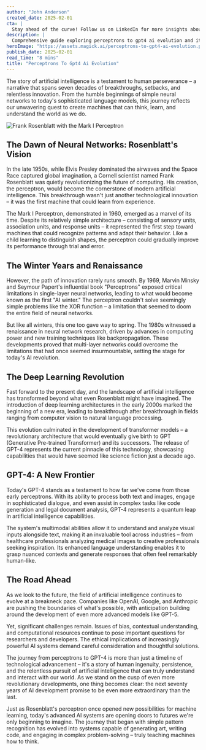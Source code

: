 ```yaml
---
author: "John Anderson"
created_date: 2025-02-01
cta: |
  Stay ahead of the curve! Follow us on LinkedIn for more insights about perceptrons to gpt4 ai evolution and other cutting-edge developments in AI and technology.
description: |
  Comprehensive guide exploring perceptrons to gpt4 ai evolution and its impact on modern technology.
heroImage: "https://assets.magick.ai/perceptrons-to-gpt4-ai-evolution.png"
publish_date: 2025-02-01
read_time: "8 mins"
title: "Perceptrons To Gpt4 Ai Evolution"
---
```


The story of artificial intelligence is a testament to human perseverance – a narrative that spans seven decades of breakthroughs, setbacks, and relentless innovation. From the humble beginnings of simple neural networks to today's sophisticated language models, this journey reflects our unwavering quest to create machines that can think, learn, and understand the world as we do.

![Frank Rosenblatt with the Mark I Perceptron](https://i.magick.ai/PIXE/1738437051920_magick_img.webp)

## The Dawn of Neural Networks: Rosenblatt's Vision

In the late 1950s, while Elvis Presley dominated the airwaves and the Space Race captured global imagination, a Cornell scientist named Frank Rosenblatt was quietly revolutionizing the future of computing. His creation, the perceptron, would become the cornerstone of modern artificial intelligence. This breakthrough wasn't just another technological innovation – it was the first machine that could learn from experience.

The Mark I Perceptron, demonstrated in 1960, emerged as a marvel of its time. Despite its relatively simple architecture – consisting of sensory units, association units, and response units – it represented the first step toward machines that could recognize patterns and adapt their behavior. Like a child learning to distinguish shapes, the perceptron could gradually improve its performance through trial and error.

## The Winter Years and Renaissance

However, the path of innovation rarely runs smooth. By 1969, Marvin Minsky and Seymour Papert's influential book "Perceptrons" exposed critical limitations in single-layer neural networks, leading to what would become known as the first "AI winter." The perceptron couldn't solve seemingly simple problems like the XOR function – a limitation that seemed to doom the entire field of neural networks.

But like all winters, this one too gave way to spring. The 1980s witnessed a renaissance in neural network research, driven by advances in computing power and new training techniques like backpropagation. These developments proved that multi-layer networks could overcome the limitations that had once seemed insurmountable, setting the stage for today's AI revolution.

## The Deep Learning Revolution

Fast forward to the present day, and the landscape of artificial intelligence has transformed beyond what even Rosenblatt might have imagined. The introduction of deep learning architectures in the early 2000s marked the beginning of a new era, leading to breakthrough after breakthrough in fields ranging from computer vision to natural language processing.

This evolution culminated in the development of transformer models – a revolutionary architecture that would eventually give birth to GPT (Generative Pre-trained Transformer) and its successors. The release of GPT-4 represents the current pinnacle of this technology, showcasing capabilities that would have seemed like science fiction just a decade ago.

## GPT-4: A New Frontier

Today's GPT-4 stands as a testament to how far we've come from those early perceptrons. With its ability to process both text and images, engage in sophisticated dialogue, and even assist in complex tasks like code generation and legal document analysis, GPT-4 represents a quantum leap in artificial intelligence capabilities.

The system's multimodal abilities allow it to understand and analyze visual inputs alongside text, making it an invaluable tool across industries – from healthcare professionals analyzing medical images to creative professionals seeking inspiration. Its enhanced language understanding enables it to grasp nuanced contexts and generate responses that often feel remarkably human-like.

## The Road Ahead

As we look to the future, the field of artificial intelligence continues to evolve at a breakneck pace. Companies like OpenAI, Google, and Anthropic are pushing the boundaries of what's possible, with anticipation building around the development of even more advanced models like GPT-5.

Yet, significant challenges remain. Issues of bias, contextual understanding, and computational resources continue to pose important questions for researchers and developers. The ethical implications of increasingly powerful AI systems demand careful consideration and thoughtful solutions.

The journey from perceptrons to GPT-4 is more than just a timeline of technological advancement – it's a story of human ingenuity, persistence, and the relentless pursuit of artificial intelligence that can truly understand and interact with our world. As we stand on the cusp of even more revolutionary developments, one thing becomes clear: the next seventy years of AI development promise to be even more extraordinary than the last.

Just as Rosenblatt's perceptron once opened new possibilities for machine learning, today's advanced AI systems are opening doors to futures we're only beginning to imagine. The journey that began with simple pattern recognition has evolved into systems capable of generating art, writing code, and engaging in complex problem-solving – truly teaching machines how to think.